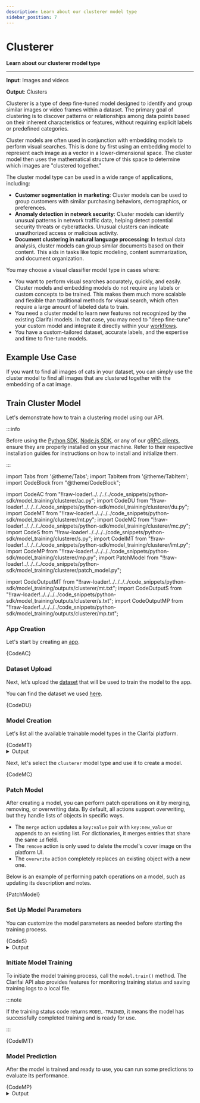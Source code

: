```yaml
---
description: Learn about our clusterer model type
sidebar_position: 7
---
```


# Clusterer 

**Learn about our clusterer model type**
<hr />

**Input**: Images and videos

**Output**: Clusters

Clusterer is a type of deep fine-tuned model designed to identify and group similar images or video frames within a dataset. The primary goal of clustering is to discover patterns or relationships among data points based on their inherent characteristics or features, without requiring explicit labels or predefined categories.

Cluster models are often used in conjunction with embedding models to perform visual searches. This is done by first using an embedding model to represent each image as a vector in a lower-dimensional space. The cluster model then uses the mathematical structure of this space to determine which images are "clustered together."

The cluster model type can be used in a wide range of applications, including:

- **Customer segmentation in marketing**: Cluster models can be used to group customers with similar purchasing behaviors, demographics, or preferences.
- **Anomaly detection in network security**: Cluster models can identify unusual patterns in network traffic data, helping detect potential security threats or cyberattacks. Unusual clusters can indicate unauthorized access or malicious activity.
- **Document clustering in natural language processing**: In textual data analysis, cluster models can group similar documents based on their content. This aids in tasks like topic modeling, content summarization, and document organization.

You may choose a visual classifier model type in cases where:

- You want to perform visual searches accurately, quickly, and easily. Cluster models and embedding models do not require any labels or custom concepts to be trained. This makes them much more scalable and flexible than traditional methods for visual search, which often require a large amount of labeled data to train.
- You need a cluster model to learn new features not recognized by the existing Clarifai models. In that case, you may need to "deep fine-tune" your custom model and integrate it directly within your [workflows](https://docs.clarifai.com/portal-guide/workflows/).
- You have a custom-tailored dataset, accurate labels, and the expertise and time to fine-tune models.

## Example Use Case

If you want to find all images of cats in your dataset, you can simply use the cluster model to find all images that are clustered together with the embedding of a cat image.

## Train Cluster Model

Let's demonstrate how to train a clustering model using our API.

:::info

Before using the [Python SDK](https://docs.clarifai.com/additional-resources/api-overview/python-sdk), [Node.js SDK](https://docs.clarifai.com/additional-resources/api-overview/nodejs-sdk), or any of our [gRPC clients](https://docs.clarifai.com/additional-resources/api-overview/grpc-clients), ensure they are properly installed on your machine. Refer to their respective installation guides for instructions on how to install and initialize them.

:::

import Tabs from '@theme/Tabs';
import TabItem from '@theme/TabItem';
import CodeBlock from "@theme/CodeBlock";


import CodeAC from "!!raw-loader!../../../../code_snippets/python-sdk/model_training/clusterer/ac.py";
import CodeDU from "!!raw-loader!../../../../code_snippets/python-sdk/model_training/clusterer/du.py";
import CodeMT from "!!raw-loader!../../../../code_snippets/python-sdk/model_training/clusterer/mt.py";
import CodeMC from "!!raw-loader!../../../../code_snippets/python-sdk/model_training/clusterer/mc.py";
import CodeS from "!!raw-loader!../../../../code_snippets/python-sdk/model_training/clusterer/s.py";
import CodeIMT from "!!raw-loader!../../../../code_snippets/python-sdk/model_training/clusterer/imt.py";
import CodeMP from "!!raw-loader!../../../../code_snippets/python-sdk/model_training/clusterer/mp.py";
import PatchModel from "!!raw-loader!../../../../code_snippets/python-sdk/model_training/clusterer/patch_model.py";

import CodeOutputMT from "!!raw-loader!../../../../code_snippets/python-sdk/model_training/outputs/clusterer/mt.txt";
import CodeOutputS from "!!raw-loader!../../../../code_snippets/python-sdk/model_training/outputs/clusterer/s.txt";
import CodeOutputMP from "!!raw-loader!../../../../code_snippets/python-sdk/model_training/outputs/clusterer/mp.txt";


### App Creation

Let's start by creating an [app](https://docs.clarifai.com/create-manage/applications/create). 

<Tabs>
<TabItem value="python" label="Python SDK">
    <CodeBlock className="language-python">{CodeAC}</CodeBlock>
</TabItem>
</Tabs>

### Dataset Upload

Next, let’s upload the [dataset](https://docs.clarifai.com/create-manage/datasets/upload) that will be used to train the model to the app.

You can find the dataset we used [here](https://github.com/Clarifai/examples/tree/main/datasets/upload/data).

<Tabs>
<TabItem value="python" label="Python SDK">
    <CodeBlock className="language-python">{CodeDU}</CodeBlock>
</TabItem>
</Tabs>

### Model Creation

Let's list all the available trainable model types in the Clarifai platform. 

<Tabs>
<TabItem value="python" label="Python SDK">
    <CodeBlock className="language-python">{CodeMT}</CodeBlock>
</TabItem>

</Tabs>
<details>
  <summary>Output</summary>
    <CodeBlock className="language-text">{CodeOutputMT}</CodeBlock>
</details>

Next, let's select the `clusterer` model type and use it to create a model.  

<Tabs>
<TabItem value="python" label="Python SDK">
    <CodeBlock className="language-python">{CodeMC}</CodeBlock>
</TabItem>
</Tabs>



### Patch Model

After creating a model, you can perform patch operations on it by merging, removing, or overwriting data. By default, all actions support overwriting, but they handle lists of objects in specific ways. 

- The `merge` action updates a `key:value` pair with `key:new_value` or appends to an existing list. For dictionaries, it merges entries that share the same `id` field.
- The `remove` action is only used to delete the model's cover image on the platform UI.
- The `overwrite` action completely replaces an existing object with a new one.

Below is an example of performing patch operations on a model, such as updating its description and notes. 

<Tabs>
<TabItem value="python" label="Python SDK">
    <CodeBlock className="language-python">{PatchModel}</CodeBlock>
</TabItem>
</Tabs>

### Set Up Model Parameters

You can customize the model parameters as needed before starting the training process.

<Tabs>
<TabItem value="python" label="Python SDK">
    <CodeBlock className="language-python">{CodeS}</CodeBlock>
</TabItem>
</Tabs>
<details>
  <summary>Output</summary>
    <CodeBlock className="language-text">{CodeOutputS}</CodeBlock>
</details>

### Initiate Model Training

To initiate the model training process, call the `model.train()` method. The Clarifai API also provides features for monitoring training status and saving training logs to a local file.

:::note

If the training status code returns `MODEL-TRAINED`, it means the model has successfully completed training and is ready for use.

:::

<Tabs>
<TabItem value="python" label="Python SDK">
    <CodeBlock className="language-python">{CodeIMT}</CodeBlock>
</TabItem>
</Tabs>



### Model Prediction

After the model is trained and ready to use, you can run some predictions to evaluate its performance.

<Tabs>
<TabItem value="python" label="Python SDK">
    <CodeBlock className="language-python">{CodeMP}</CodeBlock>
</TabItem>
</Tabs>
<details>
  <summary>Output</summary>
    <CodeBlock className="language-text">{CodeOutputMP}</CodeBlock>
</details>
